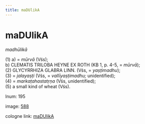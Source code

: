 ```yaml
---
title: maDUlikA
---
```


# maDUlikA

<i>madhūlikā</i>  <div n="P" />(1) a) = <i>mūrvā</i> (Vśs); <div n="lb" />b) <bot>CLEMATIS TRILOBA HEYNE EX ROTH</bot> (KB 1, p. 4-5, = <i>mūrvā</i>); <div n="P" />(2) <bot>GLYCYRRHIZA GLABRA LINN.</bot> (Vśs, = <i>yaṣṭimadhu</i>); <div n="P" />(3) = <i>jalayaṣṭi</i> (Vśs, = <i>vallīyaṣṭimadhu;</i> unidentified); <div n="P" />(4) = <i>markaṭahastatṛṇa</i> (Vśs, unidentified); <div n="P" />(5) a small kind of wheat (Vśs).

lnum: 195

image: [588](https://www.sanskrit-lexicon.uni-koeln.de/scans/csl-apidev/servepdf.php?dict=snp&page=588)

cologne link: [maDUlikA](https://sanskrit-lexicon.uni-koeln.de/scans/csl-apidev/getword.php?dict=snp&key=maDUlikA)

